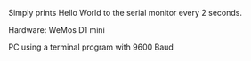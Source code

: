 Simply prints Hello World to the serial monitor every 2 seconds.

Hardware: WeMos D1 mini

PC using a terminal program with 9600 Baud
